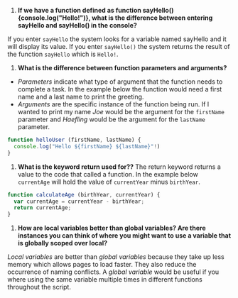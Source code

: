 1. **If we have a function defined as function sayHello(){console.log("Hello!")}, what is the difference between entering sayHello and sayHello() in the console?**

If you enter `sayHello` the system looks for a variable named sayHello and it will display its value. If you enter `sayHello()` the system returns the result of the function `sayHello` which is `Hello!`.

1. **What is the difference between function parameters and arguments?**

- *Parameters* indicate what type of argument that the function needs to complete a task. In the example below the function would need a first name and a last name to print the greeting.
- *Arguments* are the specific instance of the function being run. If I wanted to print my name *Joe* would be the argument for the `firstName` parameter and *Haefling* would be the argument for the `lastName` parameter.

```javascript
function helloUser (firstName, lastName) {
  console.log("Hello ${firstName} ${lastName}"!)
}
```
1. **What is the keyword return used for??**
The return keyword returns a value to the code that called a function. In the example below `currentAge` will hold the value of `currentYear` minus `birthYear`.
```javascript
function calculateAge (birthYear, currentYear) {
  var currentAge = currentYear - birthYear;
  return currentAge;
}
```

1. **How are local variables better than global variables? Are there instances you can think of where you might want to use a variable that is globally scoped over local?**

 *Local variables* are better than *global variables* because they take up less memory which allows pages to load faster. They also reduce the occurrence of naming conflicts. A *global variable* would be useful if you where using the same variable multiple times in different functions throughout the script.
